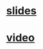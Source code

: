 # [slides](https://mmaaaaaaaails.github.io/presentation/)
# [video](https://www.youtube.com/watch?v=1a8nQVFrMCA)

